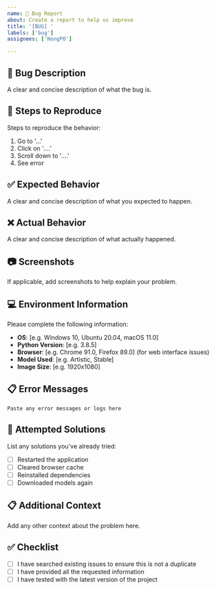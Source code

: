```yaml
---
name: 🐛 Bug Report
about: Create a report to help us improve
title: '[BUG] '
labels: ['bug']
assignees: ['NongPO']

---
```


## 🐛 Bug Description
A clear and concise description of what the bug is.

## 🔄 Steps to Reproduce
Steps to reproduce the behavior:
1. Go to '...'
2. Click on '....'
3. Scroll down to '....'
4. See error

## ✅ Expected Behavior
A clear and concise description of what you expected to happen.

## ❌ Actual Behavior
A clear and concise description of what actually happened.

## 📷 Screenshots
If applicable, add screenshots to help explain your problem.

## 💻 Environment Information
Please complete the following information:
- **OS**: [e.g. Windows 10, Ubuntu 20.04, macOS 11.0]
- **Python Version**: [e.g. 3.8.5]
- **Browser**: [e.g. Chrome 91.0, Firefox 89.0] (for web interface issues)
- **Model Used**: [e.g. Artistic, Stable]
- **Image Size**: [e.g. 1920x1080]

## 📋 Error Messages
```
Paste any error messages or logs here
```

## 🔧 Attempted Solutions
List any solutions you've already tried:
- [ ] Restarted the application
- [ ] Cleared browser cache
- [ ] Reinstalled dependencies
- [ ] Downloaded models again

## 📋 Additional Context
Add any other context about the problem here.

## ✅ Checklist
- [ ] I have searched existing issues to ensure this is not a duplicate
- [ ] I have provided all the requested information
- [ ] I have tested with the latest version of the project
